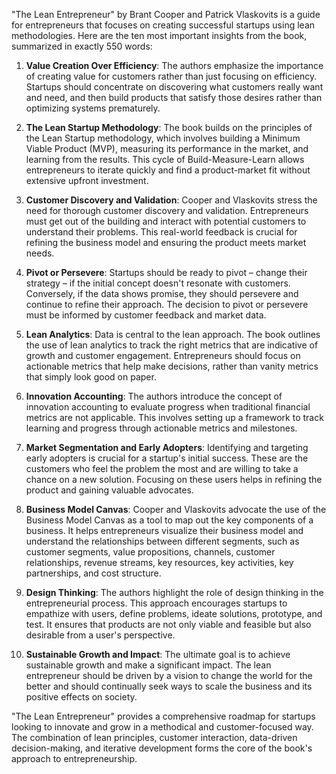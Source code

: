 "The Lean Entrepreneur" by Brant Cooper and Patrick Vlaskovits is a guide for entrepreneurs that focuses on creating successful startups using lean methodologies. Here are the ten most important insights from the book, summarized in exactly 550 words:

1. **Value Creation Over Efficiency**: The authors emphasize the importance of creating value for customers rather than just focusing on efficiency. Startups should concentrate on discovering what customers really want and need, and then build products that satisfy those desires rather than optimizing systems prematurely.

2. **The Lean Startup Methodology**: The book builds on the principles of the Lean Startup methodology, which involves building a Minimum Viable Product (MVP), measuring its performance in the market, and learning from the results. This cycle of Build-Measure-Learn allows entrepreneurs to iterate quickly and find a product-market fit without extensive upfront investment.

3. **Customer Discovery and Validation**: Cooper and Vlaskovits stress the need for thorough customer discovery and validation. Entrepreneurs must get out of the building and interact with potential customers to understand their problems. This real-world feedback is crucial for refining the business model and ensuring the product meets market needs.

4. **Pivot or Persevere**: Startups should be ready to pivot – change their strategy – if the initial concept doesn't resonate with customers. Conversely, if the data shows promise, they should persevere and continue to refine their approach. The decision to pivot or persevere must be informed by customer feedback and market data.

5. **Lean Analytics**: Data is central to the lean approach. The book outlines the use of lean analytics to track the right metrics that are indicative of growth and customer engagement. Entrepreneurs should focus on actionable metrics that help make decisions, rather than vanity metrics that simply look good on paper.

6. **Innovation Accounting**: The authors introduce the concept of innovation accounting to evaluate progress when traditional financial metrics are not applicable. This involves setting up a framework to track learning and progress through actionable metrics and milestones.

7. **Market Segmentation and Early Adopters**: Identifying and targeting early adopters is crucial for a startup's initial success. These are the customers who feel the problem the most and are willing to take a chance on a new solution. Focusing on these users helps in refining the product and gaining valuable advocates.

8. **Business Model Canvas**: Cooper and Vlaskovits advocate the use of the Business Model Canvas as a tool to map out the key components of a business. It helps entrepreneurs visualize their business model and understand the relationships between different segments, such as customer segments, value propositions, channels, customer relationships, revenue streams, key resources, key activities, key partnerships, and cost structure.

9. **Design Thinking**: The authors highlight the role of design thinking in the entrepreneurial process. This approach encourages startups to empathize with users, define problems, ideate solutions, prototype, and test. It ensures that products are not only viable and feasible but also desirable from a user's perspective.

10. **Sustainable Growth and Impact**: The ultimate goal is to achieve sustainable growth and make a significant impact. The lean entrepreneur should be driven by a vision to change the world for the better and should continually seek ways to scale the business and its positive effects on society.

"The Lean Entrepreneur" provides a comprehensive roadmap for startups looking to innovate and grow in a methodical and customer-focused way. The combination of lean principles, customer interaction, data-driven decision-making, and iterative development forms the core of the book's approach to entrepreneurship.